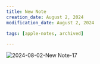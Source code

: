 ```yaml
---
title: New Note
creation_date: August 2, 2024
modification_date: August 2, 2024

tags: [apple-notes, archived]

---
```



![2024-08-02-New Note-17](images/2024-08-02-New%20Note-17.jpeg)

